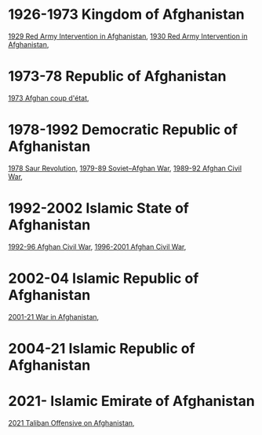 # 1926-1973 Kingdom of Afghanistan
[1929 Red Army Intervention in Afghanistan](Afghanistan/1926-73%20Kingdom%20of%20Afghanistan/1929%20Red%20Army%20Intervention%20in%20Afghanistan),
[1930 Red Army Intervention in Afghanistan](Afghanistan/1926-73%20Kingdom%20of%20Afghanistan/1930%20Red%20Army%20Intervention%20in%20Afghanistan),
# 1973-78 Republic of Afghanistan
[1973 Afghan coup d'état](Afghanistan/1973-78%20Republic%20of%20Afghanistan/1973%20Afghan%20coup%20d'état),
# 1978-1992 Democratic Republic of Afghanistan
[1978 Saur Revolution](Afghanistan/1978-92%20Democratic%20Republic%20of%20Afghanistan/1978%20Saur%20Revolution),
[1979-89 Soviet–Afghan War](Afghanistan/1978-92%20Democratic%20Republic%20of%20Afghanistan/1979-89%20Soviet–Afghan%20War),
[1989-92 Afghan Civil War](Afghanistan/1978-92%20Democratic%20Republic%20of%20Afghanistan/1989-92%20Afghan%20Civil%20War),
# 1992-2002 Islamic State of Afghanistan
[1992-96 Afghan Civil War](Afghanistan/1992-96%20Islamic%20State%20of%20Afghanistan/1992-96%20Afghan%20Civil%20War),
[1996-2001 Afghan Civil War](Afghanistan/1996-2001%20Islamic%20Emirate%20of%20Afghanistan/1996-2001%20Afghan%20Civil%20War),
# 2002-04 Islamic Republic of Afghanistan
[2001-21 War in Afghanistan](Afghanistan/2002-04%20Islamic%20Republic%20of%20Afghanistan/2001-21%20War%20in%20Afghanistan),
# 2004-21 Islamic Republic of Afghanistan

# 2021- Islamic Emirate of Afghanistan
[2021 Taliban Offensive on Afghanistan](World%20Politics/Afghanistan/2021-%20Islamic%20Emirate%20of%20Afghanistan/2021%20Taliban%20Offensive%20on%20Afghanistan),
